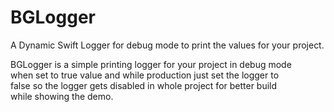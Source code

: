 # BGLogger
A Dynamic Swift Logger for debug mode to print the values for your project.

BGLogger is a simple printing logger for your project in debug mode 		    
when set to true value and while production just set the logger to 			    
false so the logger gets disabled in whole project for better build 		    
while showing the demo.
